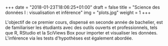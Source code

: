 +++
date = "2018-01-23T18:06:25+01:00"
draft = false
title = "Science des données I : visualisation et inférence"
img = "plots.jpg"
weight = 1
+++

L'objectif de ce premier cours, dispensé en seconde année de bachelier, est de familiariser les étudiants avec des outils ouverts et professionnels, tels que R, RStudio et la SciViews Box pour importer et visualiser les données. L'inférence via les tests d'hypothèses est également abordée.
